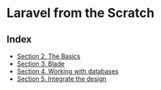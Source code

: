 # Laravel from the Scratch

## Index

- [Section 2. The Basics](./The-basics/Readme.md)
- [Section 3. Blade](./Blade/Readme.md)
- [Section 4. Working with databases](./Working-with-databases/Readme.md)
- [Section 5. Integrate the design](./Integrate%20the%20design/Readme.md)

